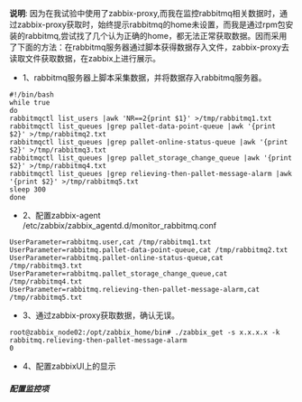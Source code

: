 **说明**: 因为在我试验中使用了zabbix-proxy,而我在监控rabbitmq相关数据时，通过zabbix-proxy获取时，始终提示rabbitmq的home未设置，而我是通过rpm包安装的rabbitmq,尝试找了几个认为正确的home，都无法正常获取数据。因而采用了下面的方法：在rabbitmq服务器通过脚本获得数据存入文件，zabbix-proxy去读取文件获取数据，在zabbix上进行展示。

* 1、rabbitmq服务器上脚本采集数据，并将数据存入rabbitmq服务器。
```
#!/bin/bash
while true
do
rabbitmqctl list_users |awk 'NR==2{print $1}' >/tmp/rabbitmq1.txt
rabbitmqctl list_queues |grep pallet-data-point-queue |awk '{print $2}' >/tmp/rabbitmq2.txt
rabbitmqctl list_queues |grep pallet-online-status-queue |awk '{print $2}' >/tmp/rabbitmq3.txt
rabbitmqctl list_queues |grep pallet_storage_change_queue |awk '{print $2}' >/tmp/rabbitmq4.txt
rabbitmqctl list_queues |grep relieving-then-pallet-message-alarm |awk '{print $2}' >/tmp/rabbitmq5.txt
sleep 300
done

```
* 2、配置zabbix-agent /etc/zabbix/zabbix_agentd.d/monitor_rabbitmq.conf
```
UserParameter=rabbitmq.user,cat /tmp/rabbitmq1.txt
UserParameter=rabbitmq.pallet-data-point-queue,cat /tmp/rabbitmq2.txt
UserParameter=rabbitmq.pallet-online-status-queue,cat /tmp/rabbitmq3.txt
UserParameter=rabbitmq.pallet_storage_change_queue,cat /tmp/rabbitmq4.txt
UserParameter=rabbitmq.relieving-then-pallet-message-alarm,cat /tmp/rabbitmq5.txt

```
* 3、通过zabbix-proxy获取数据，确认无误。
```
root@zabbix_node02:/opt/zabbix_home/bin# ./zabbix_get -s x.x.x.x -k rabbitmq.relieving-then-pallet-message-alarm
0

```

* 4、配置zabbixUI上的显示
##### 配置监控项
